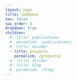 ```yaml
---
layout: page
title: submenus
nav: false
nav_order: 0
dropdown: true
children:
  #- title: publications
  #  permalink: /publications/
  #- title: divider
  - title: projects
    permalink: /projects/
  #- title: divider
  #- title: blog
  #  permalink: /blog/
---
```

